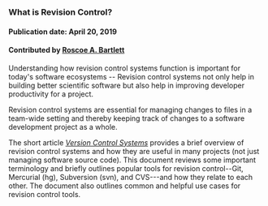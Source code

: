 ### What is Revision Control?
#### Publication date: April 20, 2019
#### Contributed by [Roscoe A. Bartlett](https://github.com/bartlettroscoe)

<!--deck start--->
Understanding how revision control systems function is important for today's software ecosystems -- Revision control systems not only help in building better scientific software but also help in improving developer productivity for a project.
<!--deck end--->

<!--body start--->
Revision control systems are essential for managing changes to files in a team-wide setting and thereby keeping track of changes to a software development project as a whole. 

The short article *[Version Control Systems](/blog_posts/version-control-systems)* provides a brief overview of revision control systems and how they are useful in many projects (not just managing software source code).  This document reviews some important terminology and briefly outlines popular tools for revision control--Git, Mercurial (hg), Subversion (svn), and CVS---and how they relate to each other.  The document also outlines common and helpful use cases for revision control tools.
<!--body end--->

<!---
Publish: yes
Pinned: yes
Topics: revision control
--->
